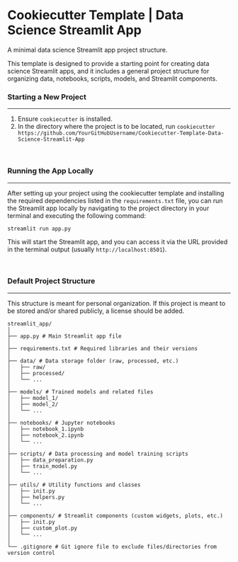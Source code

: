 # Cookiecutter Template | Data Science Streamlit App

A minimal data science Streamlit app project structure.

This template is designed to provide a starting point for creating data science Streamlit apps, and it includes a general project structure for organizing data, notebooks, scripts, models, and Streamlit components.

### Starting a New Project
---  

1. Ensure `cookiecutter` is installed.
2. In the directory where the project is to be located, run `cookiecutter https://github.com/YourGitHubUsername/Cookiecutter-Template-Data-Science-Streamlit-App`

<br>


### Running the App Locally
---

After setting up your project using the cookiecutter template and installing the required dependencies listed in the `requirements.txt` file, you can run the Streamlit app locally by navigating to the project directory in your terminal and executing the following command:

`streamlit run app.py`  


This will start the Streamlit app, and you can access it via the URL provided in the terminal output (usually `http://localhost:8501`).  

<br>

### Default Project Structure
---  

This structure is meant for personal organization. If this project is meant to be stored and/or shared publicly, a license should be added.

```
streamlit_app/
│
├── app.py # Main Streamlit app file
│
├── requirements.txt # Required libraries and their versions
│
├── data/ # Data storage folder (raw, processed, etc.)
│   ├── raw/
│   ├── processed/
│   └── ...
│
├── models/ # Trained models and related files
│   ├── model_1/
│   ├── model_2/
│   └── ...
│
├── notebooks/ # Jupyter notebooks
│   ├── notebook_1.ipynb
│   ├── notebook_2.ipynb
│   └── ...
│
├── scripts/ # Data processing and model training scripts
│   ├── data_preparation.py
│   ├── train_model.py
│   └── ...
│
├── utils/ # Utility functions and classes
│   ├── init.py
│   ├── helpers.py
│   └── ...
│
├── components/ # Streamlit components (custom widgets, plots, etc.)
│   ├── init.py
│   ├── custom_plot.py
│   └── ...
│
└── .gitignore # Git ignore file to exclude files/directories from version control
```
